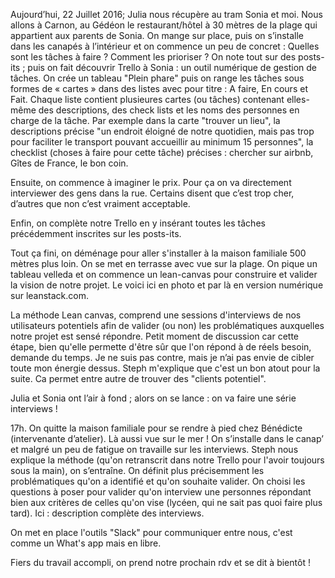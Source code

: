 Aujourd’hui, 22 Juillet 2016;  Julia nous récupère au tram Sonia et moi. Nous allons à Carnon, au Gédéon le restaurant/hôtel à 30 mètres de la plage qui appartient aux parents de Sonia.
On mange sur place, puis on s’installe dans les canapés à l’intérieur et on commence un peu de concret :
Quelles sont les tâches à faire ? Comment les prioriser ? 
On note tout sur des posts-its ; puis on fait découvrir Trello à Sonia : un outil numérique de gestion de tâches. On crée un tableau "Plein phare" puis on range les tâches sous formes de « cartes »  dans des listes avec pour titre :
A faire, En cours et Fait. Chaque liste contient plusieures cartes (ou tâches) contenant elles-même des descriptions, des check lists et les noms des personnes en charge de la tâche.
Par exemple dans la carte "trouver un lieu", la descriptions précise "un endroit éloigné de notre quotidien, mais pas trop pour faciliter le transport pouvant accueillir au minimum 15 personnes", la checklist (choses à faire pour cette tâche) précises : chercher sur airbnb, Gîtes de France, le bon coin.

Ensuite, on commence à imaginer le prix. Pour ça on va directement interviewer des gens dans la rue. Certains disent que c’est trop cher, d’autres que non c’est vraiment acceptable.

Enfin, on complète notre Trello en y insérant toutes les tâches précédemment inscrites sur les posts-its. 

Tout ça fini, on déménage pour aller s'installer à la maison familiale 500 mètres plus loin. On se met en terrasse avec vue sur la plage. On pique un tableau velleda et on commence un lean-canvas pour construire et valider la vision de notre projet. Le voici ici en photo et par là en version numérique sur leanstack.com.

La méthode Lean canvas, comprend une sessions d'interviews de nos utilisateurs potentiels afin de valider (ou non) les problématiques auxquelles notre projet est sensé répondre. Petit moment de discussion car cette étape, bien qu'elle permette d'être sûr que l'on répond à de réels besoin, demande du temps. Je ne suis pas contre, mais je n’ai pas envie de cibler toute mon énergie dessus. Steph m'explique que c'est un bon atout pour la suite. Ca permet entre autre de trouver des "clients potentiel".

Julia et Sonia ont l’air à fond ; alors on se lance : on va faire une série interviews !

17h. On quitte la maison familiale pour se rendre à pied chez Bénédicte (intervenante d’atelier). Là aussi vue sur le mer !
On s’installe dans le canap’ et malgré un peu de fatigue on travaille sur les interviews. Steph nous explique la méthode (qu'on retranscrit dans notre Trello pour l'avoir toujours sous la main), on s’entraîne.
On définit plus précisemment les problématiques qu'on a identifié et qu'on souhaite valider. On choisi les questions à poser pour valider qu'on interview une personnes répondant bien aux critères de celles qu'on vise (lycéen, qui ne sait pas quoi faire plus tard).
Ici : description complète des interviews.

On met en place l'outils "Slack" pour communiquer entre nous, c'est comme un What's app mais en libre. 

Fiers du travail accompli, on prend notre prochain rdv et se dit à bientôt !
